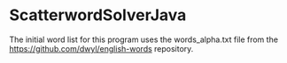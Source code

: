 # ScatterwordSolverJava

The initial word list for this program uses the words_alpha.txt file from the https://github.com/dwyl/english-words repository.
